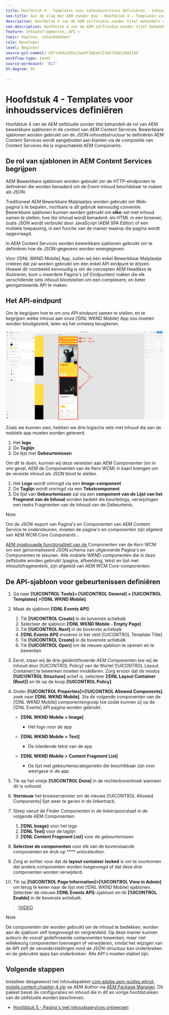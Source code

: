 ```yaml
---
title: Hoofdstuk 4 - Templates voor inhoudsservices definiëren - Inhoudsservices
seo-title: Aan de slag met AEM zonder kop - Hoofdstuk 4 - Templates voor inhoudsservices definiëren
description: Hoofdstuk 4 van de AEM zelfstudie zonder titel behandelt de rol van AEM bewerkbare sjablonen in de context van AEM Content Services. Bewerkbare sjablonen worden gebruikt om de JSON-inhoudsstructuur te definiëren AEM Content Services uiteindelijk zichtbaar wordt.
seo-description: Hoofdstuk 4 van de AEM zelfstudie zonder titel behandelt de rol van AEM bewerkbare sjablonen in de context van AEM Content Services. Bewerkbare sjablonen worden gebruikt om de JSON-inhoudsstructuur te definiëren AEM Content Services uiteindelijk zichtbaar wordt.
feature: Inhoudsfragmenten, API's
topic: Koploos, inhoudsbeheer
role: Developer
level: Beginner
source-git-commit: d9714b9a291ec3ee5f3dba9723de72bb120d2149
workflow-type: tm+mt
source-wordcount: '817'
ht-degree: 0%

---
```



# Hoofdstuk 4 - Templates voor inhoudsservices definiëren

Hoofdstuk 4 van de AEM zelfstudie zonder titel behandelt de rol van AEM bewerkbare sjablonen in de context van AEM Content Services. Bewerkbare sjablonen worden gebruikt om de JSON-inhoudsstructuur te definiëren AEM Content Services wordt aangeboden aan klanten via de compositie van Content Services die is ingeschakeld AEM Components.

## De rol van sjablonen in AEM Content Services begrijpen

AEM Bewerkbare sjablonen worden gebruikt om de HTTP-eindpunten te definiëren die worden benaderd om de Event-inhoud beschikbaar te maken als JSON.

Traditioneel AEM Bewerkbare Malplaatjes worden gebruikt om Web-pagina&#39;s te bepalen, nochtans is dit gebruik eenvoudig conventie. Bewerkbare sjablonen kunnen worden gebruikt om **elke**-set met inhoud samen te stellen; hoe die inhoud wordt benaderd: als HTML in een browser, zoals JSON wordt verbruikt door JavaScript (AEM SPA Editor) of een mobiele toepassing, is een functie van de manier waarop die pagina wordt opgevraagd.

In AEM Content Services worden bewerkbare sjablonen gebruikt om te definiëren hoe de JSON-gegevens worden weergegeven.

Voor [!DNL WKND Mobile] App, zullen wij één enkel Bewerkbaar Malplaatje creëren dat zal worden gebruikt om één enkel API eindpunt te drijven. Hoewel dit voorbeeld eenvoudig is om de concepten AEM Headless te illustreren, kunt u meerdere Pagina&#39;s (of Eindpunten) maken die elk verschillende sets inhoud blootstellen om een complexere, en beter georganiseerde API te maken.

## Het API-eindpunt

Om te begrijpen hoe te om ons API eindpunt samen te stellen, en te begrijpen welke inhoud aan onze [!DNL WKND Mobile] App zou moeten worden blootgesteld, laten wij het ontwerp terugkeren.

![API voor gebeurtenissen Decomposition](./assets/chapter-4/design-to-component-mapping.png)

Zoals we kunnen zien, hebben we drie logische sets met inhoud die aan de mobiele app moeten worden geleverd.

1. Het **logo**
2. De **Taglijn**
3. De lijst met **Gebeurtenissen**

Om dit te doen, kunnen wij deze vereisten aan AEM Componenten (en in ons geval, AEM de Componenten van de Kern WCM) in kaart brengen om de vereiste inhoud als JSON bloot te stellen.

1. Het **Logo** wordt omringd via een **Image-component**
2. De **Taglijn** wordt omringd via een **Tekstcomponent**
3. De lijst van **Gebeurtenissen** zal via een **component van de Lijst van het Fragment van de Inhoud** worden bedekt die beurtelings, verwijzingen een reeks Fragmenten van de Inhoud van de Gebeurtenis.

>[!NOTE]
>
>Om de JSON-export van Pagina&#39;s en Componenten van AEM Content Service te ondersteunen, moeten de pagina&#39;s en componenten zijn afgeleid van AEM WCM Core Components **.**
>
>[AEM ingebouwde functionaliteit van de ](https://github.com/Adobe-Marketing-Cloud/aem-core-wcm-components) Componenten van de Kern WCM om een genormaliseerd JSON schema van uitgevoerde Pagina&#39;s en Componenten te steunen. Alle mobiele WKND-componenten die in deze zelfstudie worden gebruikt (pagina, afbeelding, tekst en lijst met inhoudsfragmenten), zijn afgeleid van AEM WCM Core-componenten.

## De API-sjabloon voor gebeurtenissen definiëren

1. Ga naar **[!UICONTROL Tools]> [!UICONTROL General] > [!UICONTROL Templates] >[!DNL WKND Mobile]**.

1. Maak de sjabloon **[!DNL Events API]**:

   1. Tik **[!UICONTROL Create]** in de bovenste actiebalk
   1. Selecteer de sjabloon **[!DNL WKND Mobile - Empty Page]**
   1. Tik **[!UICONTROL Next]** in de bovenste actiebalk
   1. **[!DNL Events API]** invoeren in het veld [!UICONTROL Template Title]
   1. Tik **[!UICONTROL Create]** in de bovenste actiebalk
   1. Tik **[!UICONTROL Open]** om de nieuwe sjabloon te openen en te bewerken

1. Eerst, staan wij de drie geïdentificeerde AEM Componenten toe wij de inhoud door [!UICONTROL Policy] van de Wortel [!UICONTROL Layout Container] te bewerken moeten modelleren. Zorg ervoor dat de modus **[!UICONTROL Structure]** actief is, selecteer **[!DNL Layout Container \[Root\]]** en tik op de knop **[!UICONTROL Policy]**.
1. Onder **[!UICONTROL Properties]>[!UICONTROL Allowed Components]** zoek naar **[!DNL WKND Mobile]**. Sta de volgende componenten van de [!DNL WKND Mobile] componentengroep toe zodat kunnen zij op de [!DNL Events] API pagina worden gebruikt.

   * **[!DNL WKND Mobile > Image]**

      * Het logo voor de app
   * **[!DNL WKND Mobile > Text]**

      * De inleidende tekst van de app
   * **[!DNL WKND Mobile > Content Fragment List]**

      * De lijst met gebeurteniscategorieën die beschikbaar zijn voor weergave in de app



1. Tik op het vinkje **[!UICONTROL Done]** in de rechterbovenhoek wanneer dit is voltooid.
1. **Vernieuw** het browservenster om de nieuwe  [!UICONTROL Allowed Components] lijst weer te geven in de linkertrack.
1. Sleep vanuit de Finder Componenten in de linkerspoorstaaf in de volgende AEM Componenten:
   1. **[!DNL Image]** voor het logo
   2. **[!DNL Text]** voor de taglijn
   3. **[!DNL Content Fragment List]** voor de gebeurtenissen
1. **Selecteer de componenten** voor elk van de bovenstaande componenten en druk op  **** unlockbutton.
1. Zorg er echter voor dat de **layout container** **locked** is om te voorkomen dat andere componenten worden toegevoegd of dat deze drie componenten worden verwijderd.
1. Tik op **[!UICONTROL Page Information]>[!UICONTROL View in Admin]** om terug te keren naar de lijst met [!DNL WKND Mobile] sjablonen. Selecteer de nieuwe **[!DNL Events API]**-sjabloon en tik **[!UICONTROL Enable]** in de bovenste actiebalk.

>[!VIDEO](https://video.tv.adobe.com/v/28342/?quality=12&learn=on)

>[!NOTE]
>
> De componenten die worden gebruikt om de inhoud te bedekken, worden aan de sjabloon zelf toegevoegd en vergrendeld. Op deze manier kunnen auteurs de vooraf gedefinieerde componenten bewerken, maar niet willekeurig componenten toevoegen of verwijderen, omdat het wijzigen van de API zelf de veronderstellingen rond de JSON-structuur kan onderbreken en de gebruikte apps kan onderbreken. Alle API&#39;s moeten stabiel zijn.

## Volgende stappen

Installeer desgewenst het inhoudspakket [com.adobe.aem.guides.wknd-mobile.content.chapter-4.zip](https://github.com/adobe/aem-guides-wknd-mobile/releases/latest) op AEM Author via [AEM Package Manager](http://localhost:4502/crx/packmgr/index.jsp). Dit pakket bevat de configuraties en inhoud die in dit en vorige hoofdstukken van de zelfstudie worden beschreven.

* [Hoofdstuk 5 - Pagina&#39;s met inhoudsservices ontwerpen](./chapter-5.md)
